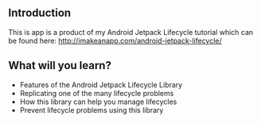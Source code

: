 ## Introduction
This is app is a product of my Android Jetpack Lifecycle tutorial which can be found here: http://imakeanapp.com/android-jetpack-lifecycle/

## What will you learn?
* Features of the Android Jetpack Lifecycle Library
* Replicating one of the many lifecycle problems
* How this library can help you manage lifecycles
* Prevent lifecycle problems using this library
